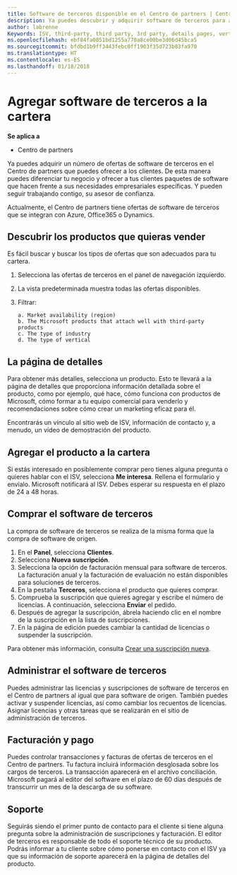 ```yaml
---
title: Software de terceros disponible en el Centro de partners | Centro de partners
description: Ya puedes descubrir y adquirir software de terceros para agregar a la cartera que ofreces a los clientes.
author: labrenne
Keywords: ISV, third-party, third party, 3rd party, details pages, vertical software, software publisher
ms.openlocfilehash: ebf84fa0851bd1255a770a8ce00be3d06d45bca5
ms.sourcegitcommit: bfdbd1b9ff3443febc0ff1903f35d723b83fa970
ms.translationtype: HT
ms.contentlocale: es-ES
ms.lasthandoff: 01/18/2018
---
```

# <a name="add-third-party-software-to-your-portfolio"></a>Agregar software de terceros a la cartera

**Se aplica a** 

- Centro de partners


Ya puedes adquirir un número de ofertas de software de terceros en el Centro de partners que puedes ofrecer a los clientes. De esta manera puedes diferenciar tu negocio y ofrecer a tus clientes paquetes de software que hacen frente a sus necesidades empresariales específicas. Y pueden seguir trabajando contigo, su asesor de confianza.

Actualmente, el Centro de partners tiene ofertas de software de terceros que se integran con Azure, Office365 o Dynamics.

## <a name="discover-the-products-you-want-to-sell"></a>Descubrir los productos que quieras vender

Es fácil buscar y buscar los tipos de ofertas que son adecuados para tu cartera. 
1.  Selecciona las ofertas de terceros en el panel de navegación izquierdo. 
2.  La vista predeterminada muestra todas las ofertas disponibles. 
3.  Filtrar:

        a. Market availability (region) 
        b. The Microsoft products that attach well with third-party products  
        c. The type of industry 
        d. The type of vertical 

## <a name="the-details-page"></a>La página de detalles

Para obtener más detalles, selecciona un producto. Esto te llevará a la página de detalles que proporciona información detallada sobre el producto, como por ejemplo, qué hace, cómo funciona con productos de Microsoft, cómo formar a tu equipo comercial para venderlo y recomendaciones sobre cómo crear un marketing eficaz para él. 

Encontrarás un vínculo al sitio web de ISV, información de contacto y, a menudo, un vídeo de demostración del producto. 

## <a name="add-the-product-to-your-portfolio"></a>Agregar el producto a la cartera

Si estás interesado en posiblemente comprar pero tienes alguna pregunta o quieres hablar con el ISV, selecciona **Me interesa**. Rellena el formulario y envíalo. Microsoft notificará al ISV. Debes esperar su respuesta en el plazo de 24 a 48 horas. 

## <a name="purchase-the-third-party-software"></a>Comprar el software de terceros

La compra de software de terceros se realiza de la misma forma que la compra de software de origen. 

1.  En el **Panel**, selecciona **Clientes**.
2.  Selecciona **Nueva suscripción**.
3.  Selecciona la opción de facturación mensual para software de terceros. La facturación anual y la facturación de evaluación no están disponibles para soluciones de terceros.
4.  En la pestaña **Terceros**, selecciona el producto que quieres comprar.
5.  Comprueba la suscripción que quieres agregar y escribe el número de licencias. A continuación, selecciona **Enviar** el pedido.
6.  Después de agregar la suscripción, ábrela haciendo clic en el nombre de la suscripción en la lista de suscripciones. 
7.  En la página de edición puedes cambiar la cantidad de licencias o suspender la suscripción.

Para obtener más información, consulta [Crear una suscripción nueva](create-a-new-subscription.md).

## <a name="administer-the-third-party-software"></a>Administrar el software de terceros

Puedes administrar las licencias y suscripciones de software de terceros en el Centro de partners al igual que para software de origen. También puedes activar y suspender licencias, así como cambiar los recuentos de licencias. Asignar licencias y otras tareas que se realizarán en el sitio de administración de terceros.

## <a name="billing-and-payment"></a>Facturación y pago

Puedes controlar transacciones y facturas de ofertas de terceros en el Centro de partners. Tu factura incluirá información desglosada sobre los cargos de terceros. La transacción aparecerá en el archivo conciliación. Microsoft pagará al editor del software en el plazo de 60 días después de transcurrir un mes de la descarga de su software. 

## <a name="support"></a>Soporte

Seguirás siendo el primer punto de contacto para el cliente si tiene alguna pregunta sobre la administración de suscripciones y facturación. El editor de terceros es responsable de todo el soporte técnico de su producto. Podrás informar a tu cliente sobre cómo ponerse en contacto con el ISV ya que su información de soporte aparecerá en la página de detalles del producto.

